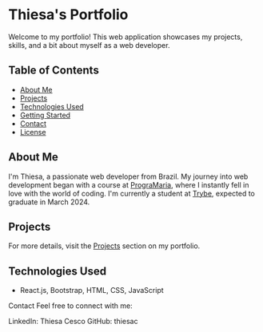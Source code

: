 # Thiesa's Portfolio

Welcome to my portfolio! This web application showcases my projects, skills, and a bit about myself as a web developer.

## Table of Contents

- [About Me](#about-me)
- [Projects](#projects)
- [Technologies Used](#technologies-used)
- [Getting Started](#getting-started)
- [Contact](#contact)
- [License](#license)

## About Me

I'm Thiesa, a passionate web developer from Brazil. My journey into web development began with a course at [PrograMaria](https://programaria.org/), where I instantly fell in love with the world of coding. I'm currently a student at [Trybe](https://www.betrybe.com/), expected to graduate in March 2024.

## Projects

For more details, visit the [Projects](#projects) section on my portfolio.

## Technologies Used

- React.js, Bootstrap, HTML, CSS, JavaScript

Contact
Feel free to connect with me:

LinkedIn: Thiesa Cesco
GitHub: thiesac
